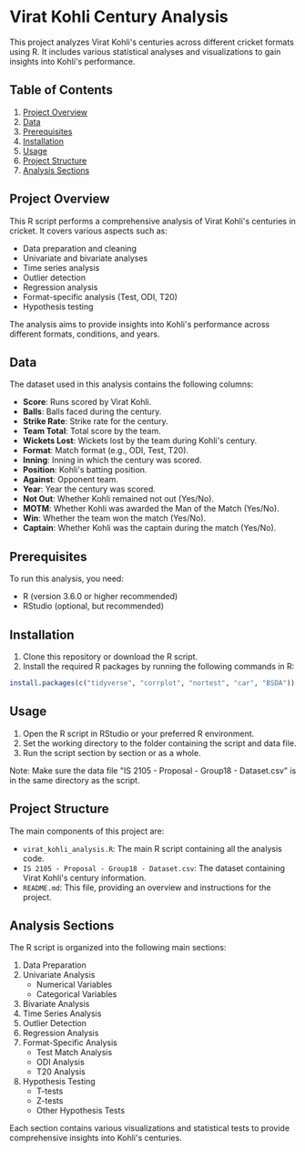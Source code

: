 # Virat Kohli Century Analysis

This project analyzes Virat Kohli's centuries across different cricket formats using R. It includes various statistical analyses and visualizations to gain insights into Kohli's performance.

## Table of Contents

1. [Project Overview](#project-overview)
2. [Data](#data)
3. [Prerequisites](#prerequisites)
4. [Installation](#installation)
5. [Usage](#usage)
6. [Project Structure](#project-structure)
7. [Analysis Sections](#analysis-sections)


## Project Overview

This R script performs a comprehensive analysis of Virat Kohli's centuries in cricket. It covers various aspects such as:

- Data preparation and cleaning
- Univariate and bivariate analyses
- Time series analysis
- Outlier detection
- Regression analysis
- Format-specific analysis (Test, ODI, T20)
- Hypothesis testing

The analysis aims to provide insights into Kohli's performance across different formats, conditions, and years.

## Data

The dataset used in this analysis contains the following columns:
- **Score**: Runs scored by Virat Kohli.
- **Balls**: Balls faced during the century.
- **Strike Rate**: Strike rate for the century.
- **Team Total**: Total score by the team.
- **Wickets Lost**: Wickets lost by the team during Kohli's century.
- **Format**: Match format (e.g., ODI, Test, T20).
- **Inning**: Inning in which the century was scored.
- **Position**: Kohli's batting position.
- **Against**: Opponent team.
- **Year**: Year the century was scored.
- **Not Out**: Whether Kohli remained not out (Yes/No).
- **MOTM**: Whether Kohli was awarded the Man of the Match (Yes/No).
- **Win**: Whether the team won the match (Yes/No).
- **Captain**: Whether Kohli was the captain during the match (Yes/No).

## Prerequisites

To run this analysis, you need:

- R (version 3.6.0 or higher recommended)
- RStudio (optional, but recommended)

## Installation

1. Clone this repository or download the R script.
2. Install the required R packages by running the following commands in R:

```R
install.packages(c("tidyverse", "corrplot", "nortest", "car", "BSDA"))
```

## Usage

1. Open the R script in RStudio or your preferred R environment.
2. Set the working directory to the folder containing the script and data file.
3. Run the script section by section or as a whole.

Note: Make sure the data file "IS 2105 - Proposal - Group18 - Dataset.csv" is in the same directory as the script.

## Project Structure

The main components of this project are:

- `virat_kohli_analysis.R`: The main R script containing all the analysis code.
- `IS 2105 - Proposal - Group18 - Dataset.csv`: The dataset containing Virat Kohli's century information.
- `README.md`: This file, providing an overview and instructions for the project.

## Analysis Sections

The R script is organized into the following main sections:

1. Data Preparation
2. Univariate Analysis
   - Numerical Variables
   - Categorical Variables
3. Bivariate Analysis
4. Time Series Analysis
5. Outlier Detection
6. Regression Analysis
7. Format-Specific Analysis
   - Test Match Analysis
   - ODI Analysis
   - T20 Analysis
8. Hypothesis Testing
   - T-tests
   - Z-tests
   - Other Hypothesis Tests

Each section contains various visualizations and statistical tests to provide comprehensive insights into Kohli's centuries.
